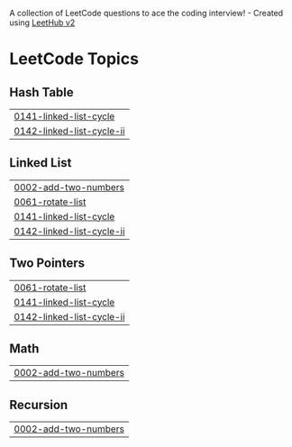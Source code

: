 A collection of LeetCode questions to ace the coding interview! - Created using [LeetHub v2](https://github.com/arunbhardwaj/LeetHub-2.0)
<!---LeetCode Topics Start-->
# LeetCode Topics
## Hash Table
|  |
| ------- |
| [0141-linked-list-cycle](https://github.com/Abhishek91102/LeetCode-Problem-Solved/tree/master/0141-linked-list-cycle) |
| [0142-linked-list-cycle-ii](https://github.com/Abhishek91102/LeetCode-Problem-Solved/tree/master/0142-linked-list-cycle-ii) |
## Linked List
|  |
| ------- |
| [0002-add-two-numbers](https://github.com/Abhishek91102/LeetCode-Problem-Solved/tree/master/0002-add-two-numbers) |
| [0061-rotate-list](https://github.com/Abhishek91102/LeetCode-Problem-Solved/tree/master/0061-rotate-list) |
| [0141-linked-list-cycle](https://github.com/Abhishek91102/LeetCode-Problem-Solved/tree/master/0141-linked-list-cycle) |
| [0142-linked-list-cycle-ii](https://github.com/Abhishek91102/LeetCode-Problem-Solved/tree/master/0142-linked-list-cycle-ii) |
## Two Pointers
|  |
| ------- |
| [0061-rotate-list](https://github.com/Abhishek91102/LeetCode-Problem-Solved/tree/master/0061-rotate-list) |
| [0141-linked-list-cycle](https://github.com/Abhishek91102/LeetCode-Problem-Solved/tree/master/0141-linked-list-cycle) |
| [0142-linked-list-cycle-ii](https://github.com/Abhishek91102/LeetCode-Problem-Solved/tree/master/0142-linked-list-cycle-ii) |
## Math
|  |
| ------- |
| [0002-add-two-numbers](https://github.com/Abhishek91102/LeetCode-Problem-Solved/tree/master/0002-add-two-numbers) |
## Recursion
|  |
| ------- |
| [0002-add-two-numbers](https://github.com/Abhishek91102/LeetCode-Problem-Solved/tree/master/0002-add-two-numbers) |
<!---LeetCode Topics End-->